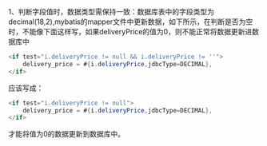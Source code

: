1、判断字段值时，数据类型需保持一致：数据库表中的字段类型为decimal(18,2),mybatis的mapper文件中更新数据，如下所示，在判断是否为空时，不能像下面这样写，如果deliveryPrice的值为0，则不能正常将数据更新进数据库中
```java
<if test="i.deliveryPrice != null && i.deliveryPrice != ''">
    delivery_price = #{i.deliveryPrice,jdbcType=DECIMAL},
</if>
```
应该写成：
```java
<if test="i.deliveryPrice != null">
    delivery_price = #{i.deliveryPrice,jdbcType=DECIMAL},
</if>
```
才能将值为0的数据更新到数据库中。
